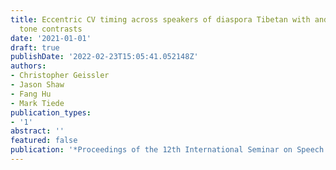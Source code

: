 ```yaml
---
title: Eccentric CV timing across speakers of diaspora Tibetan with and without lexical
  tone contrasts
date: '2021-01-01'
draft: true
publishDate: '2022-02-23T15:05:41.052148Z'
authors:
- Christopher Geissler
- Jason Shaw
- Fang Hu
- Mark Tiede
publication_types:
- '1'
abstract: ''
featured: false
publication: '*Proceedings of the 12th International Seminar on Speech Production.*'
---
```


